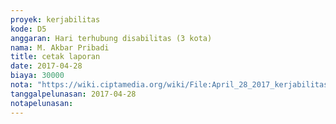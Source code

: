 ```yaml
---
proyek: kerjabilitas
kode: D5
anggaran: Hari terhubung disabilitas (3 kota)
nama: M. Akbar Pribadi
title: cetak laporan
date: 2017-04-28
biaya: 30000
nota: "https://wiki.ciptamedia.org/wiki/File:April_28_2017_kerjabilitas_D5_print_akbar.jpg"
tanggalpelunasan: 2017-04-28
notapelunasan:
---
```

